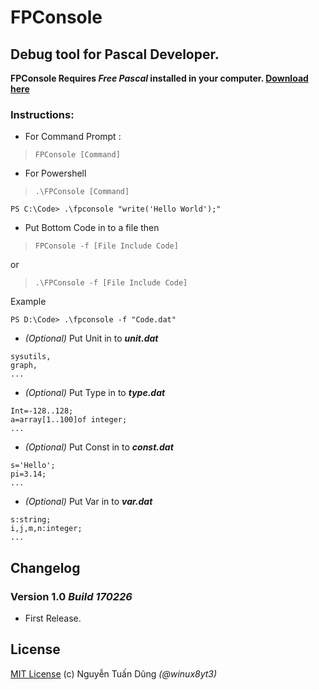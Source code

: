 FPConsole
==============================

## Debug tool for Pascal Developer.
**FPConsole Requires _Free Pascal_ installed in your computer. [Download here](http://www.freepascal.org/download.var)**

### Instructions:

- For Command Prompt :
> `FPConsole [Command]`

- For Powershell 
> `.\FPConsole [Command]`
```
PS C:\Code> .\fpconsole "write('Hello World');"
```

- Put Bottom Code in to a file then 
> `FPConsole -f [File Include Code]`

or

> `.\FPConsole -f [File Include Code]`

Example
```
PS D:\Code> .\fpconsole -f "Code.dat"
```

- _(Optional)_ Put Unit in to _**unit.dat**_
```
sysutils,
graph,
...
```
- _(Optional)_ Put Type in to _**type.dat**_
```
Int=-128..128;
a=array[1..100]of integer;
...
```
- _(Optional)_ Put Const in to _**const.dat**_
```
s='Hello';
pi=3.14;
...
```
- _(Optional)_ Put Var in to _**var.dat**_
```
s:string;
i,j,m,n:integer;
...
```

## Changelog

### Version 1.0 *Build 170226*
- First Release.

## License
[MIT License](/LICENSE) (c) Nguyễn Tuấn Dũng *(@winux8yt3)*

